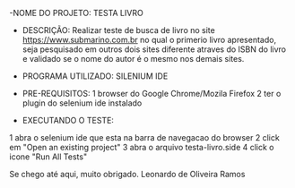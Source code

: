 
-NOME DO PROJETO: TESTA LIVRO

- DESCRIÇÃO: 
Realizar teste de busca de livro no site https://www.submarino.com.br
no qual o primerio livro apresentado, seja pesquisado em outros dois sites diferente atraves do ISBN do livro
e validado se o nome do autor é o mesmo nos demais sites.

- PROGRAMA UTILIZADO: 
 SILENIUM IDE 

- PRE-REQUISITOS:
1 browser do Google Chrome/Mozila Firefox
2 ter o plugin do selenium ide instalado

- EXECUTANDO O TESTE:

1 abra o selenium ide que esta na barra de navegacao do browser
2 click em "Open an existing project"
3 abra o arquivo testa-livro.side
4 click o icone "Run All Tests"

Se chego até aqui, muito obrigado.
Leonardo de Oliveira Ramos
